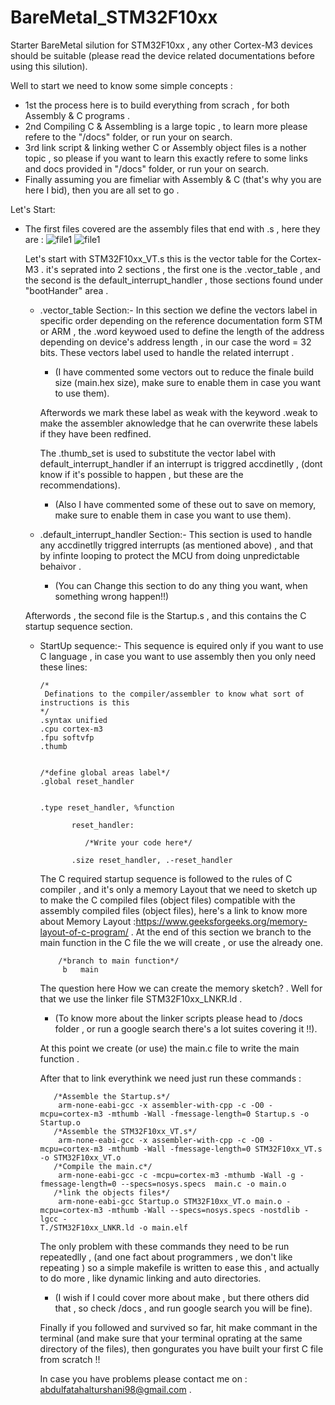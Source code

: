# BareMetal_STM32F10xx
Starter BareMetal silution for STM32F10xx , any other Cortex-M3 devices should be suitable
(please read the device related documentations before using this silution).

  Well to start we need to know some simple concepts :
  - 1st the process here is to build everything from scrach , for both Assembly & C programs .
  - 2nd Compiling C & Assembling  is a large topic , to learn more please refere to the "/docs" folder, or run your on search.
  - 3rd link script & linking wether C or Assembly object files is a nother topic , so please if you want to learn this
    exactly refere to some links and docs provided in "/docs" folder, or run your on search.
  - Finally assuming you are fimeliar with Assembly & C (that's why you are here I bid), then you are all set to go .
  
Let's Start:

  - The first files covered are the assembly files that end with .s , here they are :
     ![file1](https://user-images.githubusercontent.com/99008529/153179515-ead30951-db39-44db-a8d0-a9e540daea0d.png)
     ![file1](https://user-images.githubusercontent.com/99008529/153179957-baecdd27-5513-42c0-9605-bc8948b250e1.png)
     
    Let's start with STM32F10xx_VT.s this is the vector table for the Cortex-M3 . it's seprated into 2 sections ,
    the first one is the .vector_table , and the second is the default_interrupt_handler , those sections found under "bootHander" area .
    - .vector_table Section:-
      In this section we define the vectors label in specific order depending on the reference documentation form STM or ARM , 
      the .word keywoed used to define the length of the address depending on device's address length , in our case the word = 32 bits.
      These vectors label used to handle the related interrupt .
      * (I have commented some vectors out to reduce the finale build size (main.hex size), make sure to enable them in case you want to use them).
      
      
      
      Afterwords we mark these label as weak with the keyword .weak to make the assembler aknowledge that he can overwrite these labels 
      if they have been redfined.
      
      The .thumb_set is used to substitute the vector label with default_interrupt_handler if an interrupt is triggred accdinetlly ,
      (dont know if it's possible to happen , but these are the recommendations).
      * (Also I have commented some of these out to save on memory, make sure to enable them in case you want to use them).
    - .default_interrupt_handler Section:- 
      This section is used to handle any accdinetlly triggred interrupts (as mentioned above) , and that by infinte looping 
      to protect the MCU from doing unpredictable behaivor .
      * (You can Change this section to do any thing you want, when something wrong happen!!)
    
    Afterwords , the second file is the Startup.s , and this contains the C startup sequence section.
    - StartUp sequence:-
      This sequence is equired only if you want to use C language , in case you want to use assembly then you only need these lines:

          /*
           Definations to the compiler/assembler to know what sort of instructions is this
          */
          .syntax unified
          .cpu cortex-m3
          .fpu softvfp
          .thumb


          /*define global areas label*/
          .global reset_handler


          .type reset_handler, %function

                 reset_handler: 
                 
                    /*Write your code here*/
                    
                 .size reset_handler, .-reset_handler
                 
        The C required startup sequence is followed to the rules of C compiler , and it's only a memory Layout that we need to sketch up 
        to make the C compiled files (object files) compatible with the assembly compiled files (object files), here's a link to know more 
        about Memory Layout :https://www.geeksforgeeks.org/memory-layout-of-c-program/ . At the end of this section we branch to the main 
        function in the C file the we will create , or use the already one.
        
              /*branch to main function*/
               b   main
        
        The question here How we can create the memory sketch? . Well for that we use the linker file STM32F10xx_LNKR.ld .
        * (To know more about the linker scripts please head to /docs folder , or run a google search there's a lot suites covering it !!).
        
        At this point we create (or use) the main.c file to write the main function .
        
        After that to link everythink we need just run these commands :
        
             /*Assemble the Startup.s*/
              arm-none-eabi-gcc -x assembler-with-cpp -c -O0 -mcpu=cortex-m3 -mthumb -Wall -fmessage-length=0 Startup.s -o Startup.o
             /*Assemble the STM32F10xx_VT.s*/
              arm-none-eabi-gcc -x assembler-with-cpp -c -O0 -mcpu=cortex-m3 -mthumb -Wall -fmessage-length=0 STM32F10xx_VT.s -o STM32F10xx_VT.o
             /*Compile the main.c*/
              arm-none-eabi-gcc -c -mcpu=cortex-m3 -mthumb -Wall -g -fmessage-length=0 --specs=nosys.specs  main.c -o main.o
             /*link the objects files*/
              arm-none-eabi-gcc Startup.o STM32F10xx_VT.o main.o -mcpu=cortex-m3 -mthumb -Wall --specs=nosys.specs -nostdlib -lgcc -                                             T./STM32F10xx_LNKR.ld -o main.elf
                        
        The only problem with these commands they need to be run repeatedlly , (and one fact about programmers , we don't like repeating )
        so a simple makefile is written to ease this , and actually to do more , like dynamic linking and auto directories.
        * (I wish if I could cover more about make , but there others did that , so check /docs , and run google search you will be fine).
        
        Finally if you followed and survived so far, hit make commant in the terminal (and make sure that your terminal oprating at the same directory
        of the files), then gongurates you have built your first C file from scratch !!
        
        In case you have problems please contact me on : abdulfatahalturshani98@gmail.com .
        
        
    
